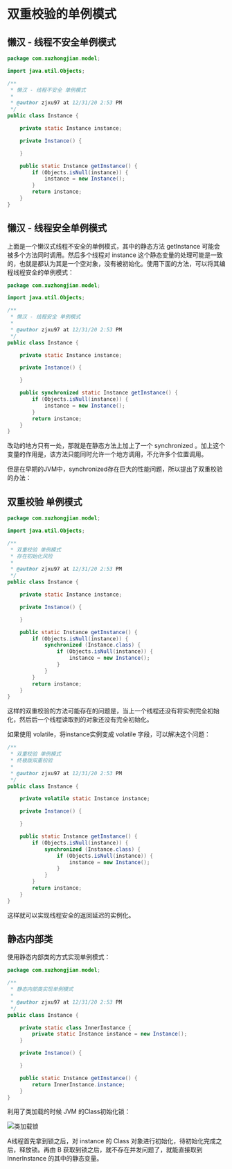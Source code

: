 # 双重校验的单例模式 #

## 懒汉 - 线程不安全单例模式 ##

```java
package com.xuzhongjian.model;

import java.util.Objects;

/**
 * 懒汉 - 线程不安全 单例模式
 *
 * @author zjxu97 at 12/31/20 2:53 PM
 */
public class Instance {

    private static Instance instance;

    private Instance() {

    }

    public static Instance getInstance() {
        if (Objects.isNull(instance)) {
            instance = new Instance();
        }
        return instance;
    }
}
```

## 懒汉 - 线程安全单例模式 ##

上面是一个懒汉式线程不安全的单例模式，其中的静态方法 getInstance 可能会被多个方法同时调用。然后多个线程对 instance 这个静态变量的处理可能是一致的，也就是都认为其是一个空对象，没有被初始化。使用下面的方法，可以将其编程线程安全的单例模式：

```java
package com.xuzhongjian.model;

import java.util.Objects;

/**
 * 懒汉 - 线程安全 单例模式
 *
 * @author zjxu97 at 12/31/20 2:53 PM
 */
public class Instance {

    private static Instance instance;

    private Instance() {

    }

    public synchronized static Instance getInstance() {
        if (Objects.isNull(instance)) {
            instance = new Instance();
        }
        return instance;
    }
}
```

改动的地方只有一处，那就是在静态方法上加上了一个 synchronized 。加上这个变量的作用是，该方法只能同时允许一个地方调用，不允许多个位置调用。

但是在早期的JVM中，synchronized存在巨大的性能问题，所以提出了双重校验的办法：

## 双重校验 单例模式 ##

```java
package com.xuzhongjian.model;

import java.util.Objects;

/**
 * 双重校验 单例模式
 * 存在初始化风险
 *
 * @author zjxu97 at 12/31/20 2:53 PM
 */
public class Instance {

    private static Instance instance;

    private Instance() {

    }

    public static Instance getInstance() {
        if (Objects.isNull(instance)) {
            synchronized (Instance.class) {
                if (Objects.isNull(instance)) {
                    instance = new Instance();
                }
            }
        }
        return instance;
    }
}

```

这样的双重校验的方法可能存在的问题是，当上一个线程还没有将实例完全初始化，然后后一个线程读取到的对象还没有完全初始化。

如果使用 volatile，将instance实例变成 volatile 字段，可以解决这个问题：

```java
/**
 * 双重校验 单例模式
 * 终极版双重校验
 *
 * @author zjxu97 at 12/31/20 2:53 PM
 */
public class Instance {

    private volatile static Instance instance;

    private Instance() {

    }

    public static Instance getInstance() {
        if (Objects.isNull(instance)) {
            synchronized (Instance.class) {
                if (Objects.isNull(instance)) {
                    instance = new Instance();
                }
            }
        }
        return instance;
    }
}

```

这样就可以实现线程安全的返回延迟的实例化。

## 静态内部类 ##

使用静态内部类的方式实现单例模式：

```java
package com.xuzhongjian.model;

/**
 * 静态内部类实现单例模式
 *
 * @author zjxu97 at 12/31/20 2:53 PM
 */
public class Instance {

    private static class InnerInstance {
        private static Instance instance = new Instance();
    }

    private Instance() {

    }

    public static Instance getInstance() {
        return InnerInstance.instance;
    }
}
```

利用了类加载的时候 JVM 的Class初始化锁：

![类加载锁](../imgs/class_instance.jpg)

A线程首先拿到锁之后，对 instance 的 Class 对象进行初始化，待初始化完成之后，释放锁。再由 B 获取到锁之后，就不存在并发问题了，就能直接取到InnerInstance 的其中的静态变量。
